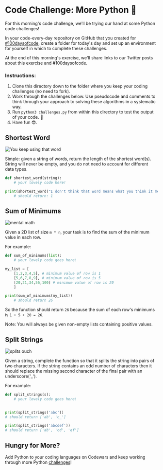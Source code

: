 # Code Challenge: More Python 🐍

For this morning's code challenge, we'll be trying our hand at some Python code challenges! 

In your code-every-day repository on GitHub that you created for [#100daysofcode](https://git.generalassemb.ly/SEIR-201/code-every-day), create a folder for today's day and set up an environment for yourself in which to complete these challenges. 

At the end of this morning's exercise, we'll share links to our Twitter posts about this exercise and #100daysofcode. 
### Instructions: 

1. Clone this directory down to the folder where you keep your coding challenges (no need to fork).
2. Work through the challenges below. Use pseudocode and comments to think through your approach to solving these algorithms in a systematic way. 
3. Run `python3 challenges.py` from within this directory to test the output of your code. 🧪
4. Have fun 😎. 

## Shortest Word

![You keep using that word](https://media.giphy.com/media/N7FeGLHjVsDQY/giphy.gif)

Simple: given a string of words, return the length of the shortest word(s). String will never be empty, and you do not need to account for different data types. 

```python
def shortest_word(string): 
    # your lovely code here!

print(shortest_word("I don't think that word means what you think it means"))
    # should return: 1
```
## Sum of Minimums 

![mental math](https://media.giphy.com/media/BmmfETghGOPrW/giphy.gif)

Given a 2D list of size `m * n`, your task is to find the sum of the minimum value in each row. 

For example: 
```python
def sum_of_minimums(list):
    # your lovely code goes here!

my_list = [
    [1,2,3,4,5], # minimum value of row is 1
    [5,6,7,8,9], # minimum value of row is 5
    [20,21,34,56,100] # minimum value of row is 20
    ]

print(sum_of_minimums(my_list))
    # should return 26
```

So the function should return `26` because the sum of each row's minimums is `1 + 5 + 20 = 26`. 

Note: You will always be given non-empty lists containing positive values. 

## Split Strings

![splits ouch](https://media.giphy.com/media/E5g35ySaiIPOo/giphy.gif)

Given a string, complete the function so that it splits the string into pairs of two characters. If the string contains an odd number of characters then it should replace the missing second character of the final pair with an underscore('_').

For example: 
```python
def split_strings(s):
    # your lovely code goes here!
    

print(split_strings('abc'))
# should return ['ab', 'c_']

print(split_strings('abcdef'))
# should return ['ab', 'cd', 'ef']

```
## Hungry for More? 

Add Python to your coding languages on Codewars and keep working through more Python [challenges](https://www.codewars.com/kata/search/python?q=&beta=false)! 
